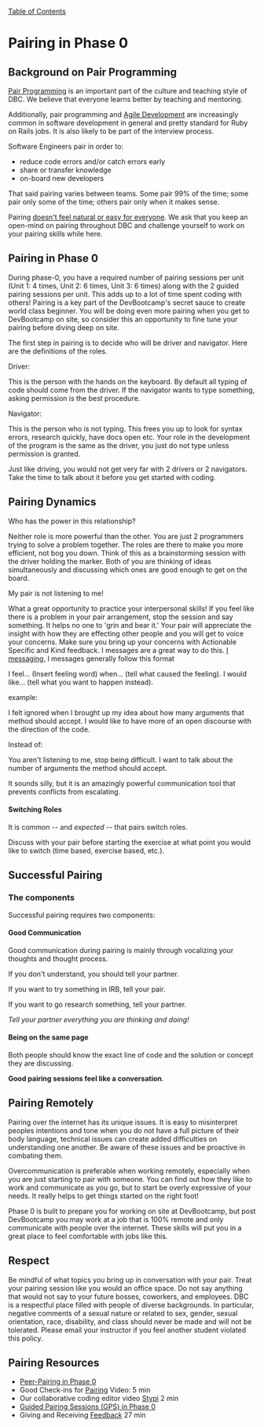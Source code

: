 [Table of Contents](README.md)

# Pairing in Phase 0

## Background on Pair Programming

[Pair Programming](http://en.wikipedia.org/wiki/Pair_programming) is an important part of the culture and teaching style of DBC.  We believe that everyone learns better by teaching and mentoring.

Additionally, pair programming and [Agile Development](http://en.wikipedia.org/wiki/Agile_software_development) are increasingly common in software development in general and pretty standard for Ruby on Rails jobs.  It is also likely to be part of the interview process.

Software Engineers pair in order to:

* reduce code errors and/or catch errors early
* share or transfer knowledge
* on-board new developers

That said pairing varies between teams.  Some pair 99% of the time; some pair only some of the time; others pair only when it makes sense.

Pairing [doesn't feel natural or easy for everyone](http://blogs.atlassian.com/2009/06/pair_programming_is_kryptonite/). We ask that you keep an open-mind on pairing throughout DBC and challenge yourself to work on your pairing skills while here.

## Pairing in Phase 0

During phase-0, you have a required number of pairing sessions per unit (Unit 1: 4 times, Unit 2: 6 times, Unit 3: 6 times) along with the 2 guided pairing sessions per unit. This adds up to a lot of time spent coding with others! Pairing is a key part of the DevBootcamp's secret sauce to create world class beginner. You will be doing even more pairing when you get to DevBootcamp on site, so consider this an opportunity to fine tune your pairing before diving deep on site.

The first step in pairing is to decide who will be driver and navigator. Here are the definitions of the roles.

Driver:

This is the person with the hands on the keyboard. By default all typing of code should come from the driver. If the navigator wants to type something, asking permission is the best procedure.


Navigator:

This is the person who is not typing. This frees you up to look for syntax errors, research quickly, have docs open etc. Your role in the development of the program is the same as the driver, you just do not type unless permission is granted.

Just like driving, you would not get very far with 2 drivers or 2 navigators. Take the time to talk about it before you get started with coding.

## Pairing Dynamics

Who has the power in this relationship?

Neither role is more powerful than the other. You are just 2 programmers trying to solve a problem together. The roles are there to make you more efficient, not bog you down. Think of this as a brainstorming session with the driver holding the marker. Both of you are thinking of ideas simultaneously and discussing which ones are good enough to get on the board.

My pair is not listening to me!

What a great opportunity to practice your interpersonal skills! If you feel like there is a problem in your pair arrangement, stop the session and say something. It helps no one to 'grin and bear it.' Your pair will appreciate the insight with how they are effecting other people and you will get to voice your concerns. Make sure you bring up your concerns with Actionable Specific and Kind feedback. I messages are a great way to do this. [I messaging](http://en.wikipedia.org/wiki/I-message), I messages generally follow this format

I feel... (Insert feeling word)
when... (tell what caused the feeling).
I would like... (tell what you want to happen instead).

example:

I felt ignored when I brought up my idea about how many arguments that method should accept. I would like to have more of an open discourse with the direction of the code.

Instead of:

You aren't listening to me, stop being difficult. I want to talk about the number of arguments the method should accept.

It sounds silly, but it is an amazingly powerful communication tool that prevents conflicts from escalating.


#### Switching Roles
It is common -- and *expected* -- that pairs switch roles.

Discuss with your pair before starting the exercise at what point you would like to switch (time based, exercise based, etc.).


## Successful Pairing

### The components
Successful pairing requires two components:

#### Good Communication
Good communication during pairing is mainly through vocalizing your thoughts and thought process.

If you don't understand, you should tell your partner.

If you want to try something in IRB, tell your pair.

If you want to go research something, tell your partner.

*Tell your partner everything you are thinking and doing!*

#### Being on the same page
Both people should know the exact line of code and the solution or concept they are discussing.

**Good pairing sessions feel like a conversation**.

## Pairing Remotely

Pairing over the internet has its unique issues. It is easy to misinterpret peoples intentions and tone when you do not have a full picture of their body language, technical issues can create added difficulties on understanding one another. Be aware of these issues and be proactive in combating them.

Overcommunication is preferable when working remotely, especially when you are just starting to pair with someone. You can find out how they like to work and communicate as you go, but to start be overly expressive of your needs. It really helps to get things started on the right foot!

Phase 0 is built to prepare you for working on site at DevBootcamp, but post DevBootcamp you may work at a job that is 100% remote and only communicate with people over the internet. These skills will put you in a great place to feel comfortable with jobs like this.


## Respect
Be mindful of what topics you bring up in conversation with your pair. Treat your pairing session like you would an office space. Do not say anything that would not say to your future bosses, coworkers, and employees.  DBC is a respectful place filled with people of diverse backgrounds.  In particular, negative comments of a sexual nature or related to sex, gender, sexual orientation, race, disability, and class should never be made and will not be tolerated.  Please email your instructor if you feel another student violated this policy.


## Pairing Resources
- [Peer-Pairing in Phase 0](peer-pairing-sessions.md)
- Good Check-ins for [Pairing](https://vimeo.com/76662569) Video: 5 min
- Our collaborative coding editor video [Stypi](https://vimeo.com/76870082) 2 min
- [Guided Pairing Sessions (GPS) in Phase 0](guided-pairing-sessions.md)
- Giving and Receiving [Feedback](https://vimeo.com/99780302) 27 min
